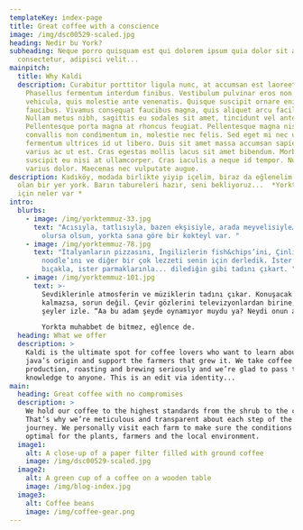 ```yaml
---
templateKey: index-page
title: Great coffee with a conscience
image: /img/dsc00529-scaled.jpg
heading: Nedir bu York?
subheading: Neque porro quisquam est qui dolorem ipsum quia dolor sit amet,
  consectetur, adipisci velit...
mainpitch:
  title: Why Kaldi
  description: Curabitur porttitor ligula nunc, at accumsan est laoreet ac.
    Phasellus fermentum interdum finibus. Vestibulum pulvinar eros non leo
    vehicula, quis molestie ante venenatis. Quisque suscipit ornare enim a
    faucibus. Vivamus consequat faucibus magna, quis aliquet arcu facilisis et.
    Nullam metus nibh, sagittis eu sodales sit amet, tincidunt vel ante.
    Pellentesque porta magna at rhoncus feugiat. Pellentesque magna nisl,
    convallis non condimentum in, molestie nec felis. Sed eget mi nec urna
    fermentum ultrices id ut libero. Duis sit amet massa accumsan sapien auctor
    varius ac ut est. Cras egestas mollis lacus sit amet bibendum. Morbi
    suscipit eu nisi at ullamcorper. Cras iaculis a neque id tempor. Nulla nec
    varius dolor. Maecenas nec vulputate augue.
description: Kadıköy, modada birlikte yiyip içelim, biraz da eğlenelim diye var
  olan bir yer york. Barın tabureleri hazır, seni bekliyoruz...  *Yorkta senin
  için neler var *
intro:
  blurbs:
    - image: /img/yorktemmuz-33.jpg
      text: "Acısıyla, tatlısıyla, bazen ekşisiyle, arada meyvelisiyle… damak tadın ne
        olursa olsun, yorkta sana göre bir kokteyl var. "
    - image: /img/yorktemmuz-78.jpg
      text: "İtalyanların pizzasını, İngilizlerin fish&chips’ini, Çinlilerin
        noodle’ını ve diğer bir çok lezzeti senin için derledik. İster çatal
        bıçakla, ister parmaklarınla... dilediğin gibi tadını çıkart. "
    - image: /img/yorktemmuz-101.jpg
      text: >-
        Sevdiklerinle atmosferin ve müziklerin tadını çıkar. Konuşacak bir şey
        kalmazsa, sorun değil. Çevir gözlerini televizyonlardan birine, bir
        şeyler izle. “Aa bu adam şeyde oynamıyor muydu ya? Neydi onun adı?”

        Yorkta muhabbet de bitmez, eğlence de.
  heading: What we offer
  description: >
    Kaldi is the ultimate spot for coffee lovers who want to learn about their
    java’s origin and support the farmers that grew it. We take coffee
    production, roasting and brewing seriously and we’re glad to pass that
    knowledge to anyone. This is an edit via identity...
main:
  heading: Great coffee with no compromises
  description: >
    We hold our coffee to the highest standards from the shrub to the cup.
    That’s why we’re meticulous and transparent about each step of the coffee’s
    journey. We personally visit each farm to make sure the conditions are
    optimal for the plants, farmers and the local environment.
  image1:
    alt: A close-up of a paper filter filled with ground coffee
    image: /img/dsc00529-scaled.jpg
  image2:
    alt: A green cup of a coffee on a wooden table
    image: /img/blog-index.jpg
  image3:
    alt: Coffee beans
    image: /img/coffee-gear.png
---
```

